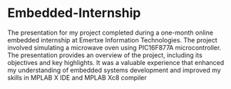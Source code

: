 # Embedded-Internship
The presentation for my project completed during a one-month online embedded internship at Emertxe Information Technologies. The project involved simulating a microwave oven using PIC16F877A microcontroller. The presentation provides an overview of the project, including its objectives and key highlights. It was a valuable experience that enhanced my understanding of embedded systems development and improved my skills in MPLAB X IDE and MPLAB Xc8 compiler
